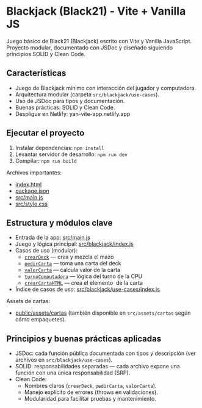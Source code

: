 # Blackjack (Black21) - Vite + Vanilla JS

Juego básico de Black21 (Blackjack) escrito con Vite y Vanilla JavaScript. Proyecto modular, documentado con JSDoc y diseñado siguiendo principios SOLID y Clean Code.

## Características
- Juego de Blackjack mínimo con interacción del jugador y computadora.
- Arquitectura modular (carpeta `src/blackjack/use-cases`).
- Uso de JSDoc para tipos y documentación.
- Buenas prácticas: SOLID y Clean Code.
- Despligue en Netlify: yan-vite-app.netlify.app

## Ejecutar el proyecto
1. Instalar dependencias:
   `npm install`
2. Levantar servidor de desarrollo:
   `npm run dev`
3. Compilar:
   `npm run build`

Archivos importantes:
- [index.html](index.html)
- [package.json](package.json)
- [src/main.js](src/main.js)
- [src/style.css](src/style.css)

## Estructura y módulos clave
- Entrada de la app: [src/main.js](src/main.js)
- Juego y lógica principal: [src/blackjack/index.js](src/blackjack/index.js)
- Casos de uso (modular):
  - [`crearDeck`](src/blackjack/use-cases/create-deck.js) — crea y mezcla el mazo
  - [`pedirCarta`](src/blackjack/use-cases/give-cart.js) — toma una carta del deck
  - [`valorCarta`](src/blackjack/use-cases/cart-value.js) — calcula valor de la carta
  - [`turnoComputadora`](src/blackjack/use-cases/computer-turn.js) — lógica del turno de la CPU
  - [`crearCartaHTML`](src/blackjack/use-cases/create-cart.js) — crea el elemento <img> de la carta
- Índice de casos de uso: [src/blackjack/use-cases/index.js](src/blackjack/use-cases/index.js)

Assets de cartas:
- [public/assets/cartas](public/assets/cartas) (también disponible en `src/assets/cartas` según cómo empaquetes).

## Principios y buenas prácticas aplicadas
- JSDoc: cada función pública documentada con tipos y descripción (ver archivos en `src/blackjack/use-cases`).
- SOLID: responsabilidades separadas — cada archivo expone una función con una única responsabilidad (SRP).
- Clean Code:
  - Nombres claros (`crearDeck`, `pedirCarta`, `valorCarta`).
  - Manejo explícito de errores (throws en validaciones).
  - Modularidad para facilitar pruebas y mantenimiento.


 
